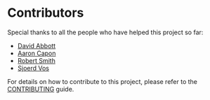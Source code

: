 # Contributors
Special thanks to all the people who have helped this project so far:

- [David Abbott](https://github.com/dfabbott)
- [Aaron Capon](https://github.com/aaroncapon)
- [Robert Smith](https://github.com/lestropie)
- [Sjoerd Vos](https://github.com/sjoerdvos)

For details on how to contribute to this project,
please refer to the [CONTRIBUTING](./CONTRIBUTING.md) guide.
